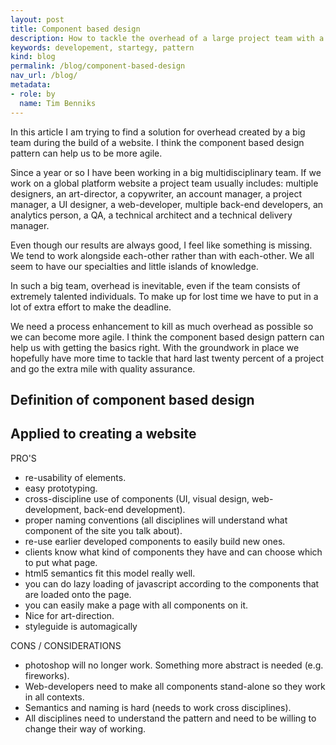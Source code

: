 ```yaml
---
layout: post
title: Component based design
description: How to tackle the overhead of a large project team with a pattern called component based design.
keywords: developement, startegy, pattern
kind: blog
permalink: /blog/component-based-design
nav_url: /blog/
metadata: 
- role: by
  name: Tim Benniks
---
```


In this article I am trying to find a solution for overhead created by a big team during the build of a website. 
I think the component based design pattern can help us to be more agile. 

Since a year or so I have been working in a big multidisciplinary team. If we work on a global platform website 
a project team usually includes: multiple designers, an art-director, a copywriter, 
an account manager, a project manager, a UI designer, a web-developer, multiple back-end developers, 
an analytics person, a QA, a technical architect and a technical delivery manager.

Even though our results are always good, I feel like something is missing. We tend to work alongside 
each-other rather than with each-other. We all seem to have our specialties and little islands of knowledge. 

In such a big team, overhead is inevitable, even if the team consists of extremely talented individuals. 
To make up for lost time we have to put in a lot of extra effort to make the deadline.

We need a process enhancement to kill as much overhead as possible so we can become more agile. 
I think the component based design pattern can help us with getting the basics right. 
With the groundwork in place we hopefully have more time to tackle that hard last twenty percent of 
a project and go the extra mile with quality assurance. 

Definition of component based design
------------------------------------


Applied to creating a website
-----------------------------

PRO'S
* re-usability of elements.
* easy prototyping.
* cross-discipline use of components (UI, visual design, web-development, back-end development).  
* proper naming conventions (all disciplines will understand what component of the site you talk about).
* re-use earlier developed components to easily build new ones.
* clients know what kind of components they have and can choose which to put what page.
* html5 semantics fit this model really well.
* you can do lazy loading of javascript according to the components that are loaded onto the page.
* you can easily make a page with all components on it. 
* Nice for art-direction.
* styleguide is automagically

CONS / CONSIDERATIONS
* photoshop will no longer work. Something more abstract is needed (e.g. fireworks).
* Web-developers need to make all components stand-alone so they work in all contexts.
* Semantics and naming is hard (needs to work cross disciplines).
* All disciplines need to understand the pattern and need to be willing to change their way of working.
